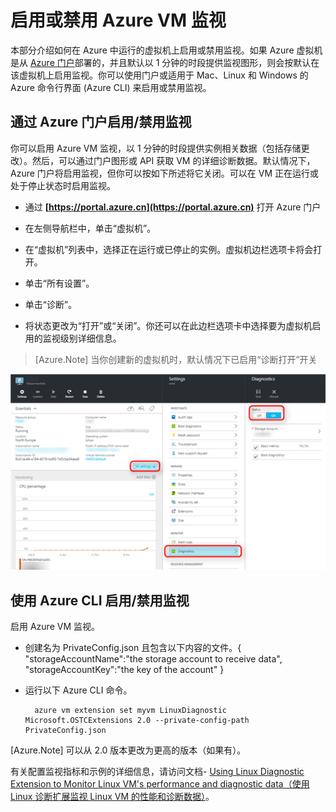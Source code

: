 <!-- Ibiza Portal: tested -->

<properties
   pageTitle="启用或禁用 Azure VM 监视"
   description="介绍如何启用或禁用 Azure VM 监视"
   services="virtual-machines-linux"
   documentationCenter="virtual-machines"
   authors="kmouss"
   manager="drewm"
   editor=""/>

<tags
	ms.service="virtual-machines-linux"
	ms.date="02/08/2016"
	wacn.date="06/07/2016"/>
   
# 启用或禁用 Azure VM 监视

本部分介绍如何在 Azure 中运行的虚拟机上启用或禁用监视。如果 Azure 虚拟机是从 [Azure 门户](https://portal.azure.cn)部署的，并且默认以 1 分钟的时段提供监视图形，则会按默认在该虚拟机上启用监视。你可以使用门户或适用于 Mac、Linux 和 Windows 的 Azure 命令行界面 (Azure CLI) 来启用或禁用监视。

## 通过 Azure 门户启用/禁用监视
 
你可以启用 Azure VM 监视，以 1 分钟的时段提供实例相关数据（包括存储更改）。然后，可以通过门户图形或 API 获取 VM 的详细诊断数据。默认情况下，Azure 门户将启用监视，但你可以按如下所述将它关闭。可以在 VM 正在运行或处于停止状态时启用监视。

- 通过 **[https://portal.azure.cn](https://portal.azure.cn)** 打开 Azure 门户

- 在左侧导航栏中，单击“虚拟机”。

- 在“虚拟机”列表中，选择正在运行或已停止的实例。虚拟机边栏选项卡将会打开。

- 单击“所有设置”。

- 单击“诊断”。

- 将状态更改为“打开”或“关闭”。你还可以在此边栏选项卡中选择要为虚拟机启用的监视级别详细信息。

>[Azure.Note] 当你创建新的虚拟机时，默认情况下已启用“诊断打开”开关

![通过 Azure 门户启用/禁用监视。][1]


## 使用 Azure CLI 启用/禁用监视
 
启用 Azure VM 监视。

- 创建名为 PrivateConfig.json 且包含以下内容的文件。{ "storageAccountName":"the storage account to receive data", "storageAccountKey":"the key of the account" }
- 运行以下 Azure CLI 命令。

        azure vm extension set myvm LinuxDiagnostic Microsoft.OSTCExtensions 2.0 --private-config-path PrivateConfig.json

[Azure.Note] 可以从 2.0 版本更改为更高的版本（如果有）。

有关配置监视指标和示例的详细信息，请访问文档- [Using Linux Diagnostic Extension to Monitor Linux VM's performance and diagnostic data（使用 Linux 诊断扩展监视 Linux VM 的性能和诊断数据）](/documentation/articles/virtual-machines-linux-classic-diagnostic-extension)。

<!--Image references-->
[1]: ./media/virtual-machines-linux-vm-monitoring/portal-enable-disable.png
 


<!---HONumber=Mooncake_0425_2016-->